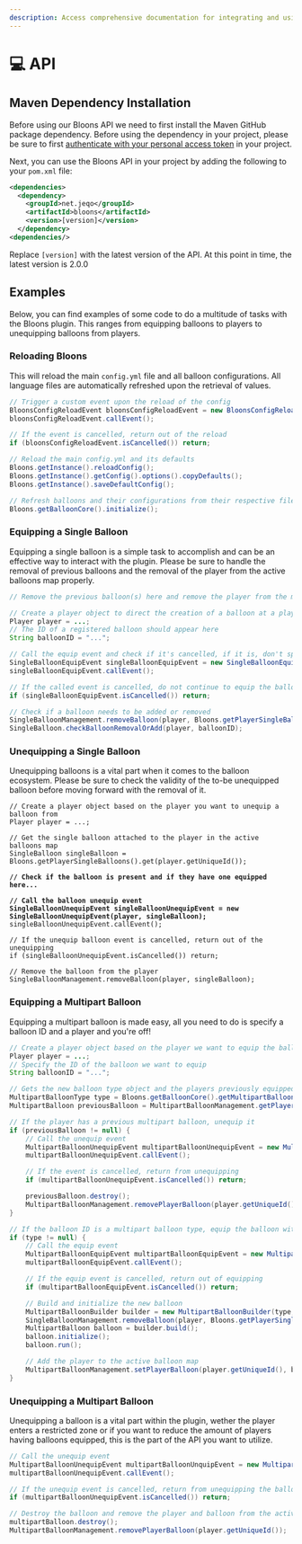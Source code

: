 ```yaml
---
description: Access comprehensive documentation for integrating and using the Bloons API.
---
```


# 💻 API

## Maven Dependency Installation

Before using our Bloons API we need to first install the Maven GitHub package dependency. Before using the dependency in your project, please be sure to first [authenticate with your personal access token](https://docs.github.com/en/packages/working-with-a-github-packages-registry/working-with-the-apache-maven-registry#authenticating-to-github-packages) in your project.

Next, you can use the Bloons API in your project by adding the following to your `pom.xml` file:

```xml
<dependencies>
  <dependency>
    <groupId>net.jeqo</groupId>
    <artifactId>bloons</artifactId>
    <version>[version]</version>
  </dependency>
<dependencies/>
```

Replace `[version]` with the latest version of the API. At this point in time, the latest version is 2.0.0

## Examples

Below, you can find examples of some code to do a multitude of tasks with the Bloons plugin. This ranges from equipping balloons to players to unequipping balloons from players.

### Reloading Bloons

This will reload the main `config.yml` file and all balloon configurations. All language files are automatically refreshed upon the retrieval of values.

```java
// Trigger a custom event upon the reload of the config
BloonsConfigReloadEvent bloonsConfigReloadEvent = new BloonsConfigReloadEvent();
bloonsConfigReloadEvent.callEvent();

// If the event is cancelled, return out of the reload
if (bloonsConfigReloadEvent.isCancelled()) return;

// Reload the main config.yml and its defaults
Bloons.getInstance().reloadConfig();
Bloons.getInstance().getConfig().options().copyDefaults();
Bloons.getInstance().saveDefaultConfig();

// Refresh balloons and their configurations from their respective files
Bloons.getBalloonCore().initialize();
```

### Equipping a Single Balloon

Equipping a single balloon is a simple task to accomplish and can be an effective way to interact with the plugin. Please be sure to handle the removal of previous balloons and the removal of the player from the active balloons map properly.

```java
// Remove the previous balloon(s) here and remove the player from the map...

// Create a player object to direct the creation of a balloon at a player
Player player = ...;
// The ID of a registered balloon should appear here
String balloonID = "...";

// Call the equip event and check if it's cancelled, if it is, don't spawn the balloon or do anything
SingleBalloonEquipEvent singleBalloonEquipEvent = new SingleBalloonEquipEvent(player, balloonID);
singleBalloonEquipEvent.callEvent();

// If the called event is cancelled, do not continue to equip the balloon
if (singleBalloonEquipEvent.isCancelled()) return;

// Check if a balloon needs to be added or removed
SingleBalloonManagement.removeBalloon(player, Bloons.getPlayerSingleBalloons().get(player.getUniqueId()));
SingleBalloon.checkBalloonRemovalOrAdd(player, balloonID);
```

### Unequipping a Single Balloon

Unequipping balloons is a vital part when it comes to the balloon ecosystem. Please be sure to check the validity of the to-be unequipped balloon before moving forward with the removal of it.

<pre class="language-java"><code class="lang-java">// Create a player object based on the player you want to unequip a balloon from
Player player = ...;

// Get the single balloon attached to the player in the active balloons map
SingleBalloon singleBalloon = Bloons.getPlayerSingleBalloons().get(player.getUniqueId());
<strong>
</strong><strong>// Check if the balloon is present and if they have one equipped here...
</strong><strong>
</strong><strong>// Call the balloon unequip event 
</strong><strong>SingleBalloonUnequipEvent singleBalloonUnequipEvent = new SingleBalloonUnequipEvent(player, singleBalloon);
</strong>singleBalloonUnequipEvent.callEvent();

// If the unequip balloon event is cancelled, return out of the unequipping
if (singleBalloonUnequipEvent.isCancelled()) return;

// Remove the balloon from the player
SingleBalloonManagement.removeBalloon(player, singleBalloon);
</code></pre>

### Equipping a Multipart Balloon

Equipping a multipart balloon is made easy, all you need to do is specify a balloon ID and a player and you're off!

```java
// Create a player object based on the player we want to equip the balloon to
Player player = ...;
// Specify the ID of the balloon we want to equip
String balloonID = "...";

// Gets the new balloon type object and the players previously equipped balloon if they had one
MultipartBalloonType type = Bloons.getBalloonCore().getMultipartBalloonByID(balloonID);
MultipartBalloon previousBalloon = MultipartBalloonManagement.getPlayerBalloon(player.getUniqueId());

// If the player has a previous multipart balloon, unequip it
if (previousBalloon != null) {
    // Call the unequip event
    MultipartBalloonUnequipEvent multipartBalloonUnequipEvent = new MultipartBalloonUnequipEvent(player, previousBalloon);
    multipartBalloonUnequipEvent.callEvent();

    // If the event is cancelled, return from unequipping
    if (multipartBalloonUnequipEvent.isCancelled()) return;

    previousBalloon.destroy();
    MultipartBalloonManagement.removePlayerBalloon(player.getUniqueId());
}

// If the balloon ID is a multipart balloon type, equip the balloon with the multipart associated methods
if (type != null) {
    // Call the equip event
    MultipartBalloonEquipEvent multipartBalloonEquipEvent = new MultipartBalloonEquipEvent(player, balloonID);
    multipartBalloonEquipEvent.callEvent();

    // If the equip event is cancelled, return out of equipping
    if (multipartBalloonEquipEvent.isCancelled()) return;

    // Build and initialize the new balloon
    MultipartBalloonBuilder builder = new MultipartBalloonBuilder(type, player);
    SingleBalloonManagement.removeBalloon(player, Bloons.getPlayerSingleBalloons().get(player.getUniqueId()));
    MultipartBalloon balloon = builder.build();
    balloon.initialize();
    balloon.run();

    // Add the player to the active balloon map
    MultipartBalloonManagement.setPlayerBalloon(player.getUniqueId(), balloon);
}
```

### Unequipping a Multipart Balloon

Unequipping a balloon is a vital part within the plugin, wether the player enters a restricted zone or if you want to reduce the amount of players having balloons equipped, this is the part of the API you want to utilize.

```java
// Call the unequip event
MultipartBalloonUnequipEvent multipartBalloonUnquipEvent = new MultipartBalloonUnequipEvent(player, multipartBalloon);
multipartBalloonUnequipEvent.callEvent();

// If the unequip event is cancelled, return from unequipping the balloon
if (multipartBalloonUnequipEvent.isCancelled()) return;

// Destroy the balloon and remove the player and balloon from the active balloon map
multipartBalloon.destroy();
MultipartBalloonManagement.removePlayerBalloon(player.getUniqueId());
```
